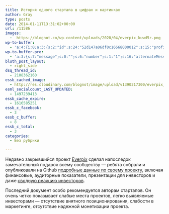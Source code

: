 ```yaml
---
title: История одного стартапа в цифрах и картинках
author: Gray
type: posts
date: 2014-01-11T13:31:02+00:00
url: /11586
images:
  -  https://blognot.co/wp-content/uploads/2020/04/everpix_kuwd5r.png
wp-to-buffer:
  - 'a:4:{i:0;a:3:{s:2:"id";s:24:"52d147a06df0c16668000012";s:15:"profile_service";s:8:"facebook";s:10:"created_at";i:1389447072;}i:1;a:3:{s:2:"id";s:24:"52d147a16df0c16668000013";s:15:"profile_service";s:7:"twitter";s:10:"created_at";i:1389447073;}i:2;a:3:{s:2:"id";s:24:"52d147a16df0c16668000014";s:15:"profile_service";s:8:"linkedin";s:10:"created_at";i:1389447073;}i:3;a:3:{s:2:"id";s:24:"52d147a16df0c16668000015";s:15:"profile_service";s:8:"facebook";s:10:"created_at";i:1389447073;}}'
wp-to-buffer-pro:
  - 'a:3:{s:7:"message";s:0:"";s:6:"number";s:1:"1";s:16:"alternateMessage";s:0:"";}'
bluth_post_layout:
  - right_side
dsq_thread_id:
  - 2108362160
essb_cached_image:
  - http://res.cloudinary.com/blognot/image/upload/v1390217300/everpix_kuwd5r.png
esml_socialcount_LAST_UPDATED:
  - 1497239413
essb_cache_expire:
  - 1616585251
essb_c_facebook:
  - 3
essb_c_buffer:
  - 8
essb_c_total:
  - 3
categories:
  - Без рубрики

---
```








Недавно закрывшийся проект <a href="http://www.everpix.com/" target="_blank">Everpix</a> сделал напоследок замечательный подарок всему сообществу — ребята собрали и опубликовали на Github <a href="https://github.com/everpix/Everpix-Intelligence" target="_blank">подробные данные по своему проекту</a>, включая финансовые, аудиторные показатели, презентации для инвесторов и даже <a href="https://github.com/everpix/Everpix-Intelligence/blob/master/Anonymized%20VC%20Feedback.md" target="_blank">сводную реакцию инвесторов</a>.

Последний документ особо рекомендуется авторам стартапов. Он очень четко показывает слабые места проектов, легко выявляемые инвесторами — отсутствие внятного позиционирования, слабости в маркетинге, отсутствие надежной монетизации проекта.